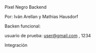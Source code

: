 Pixel Negro Backend

Por: Iván Arellan y Mathias Hausdorf

Backen funcional:

usuario de prueba: user@gmail.com , 1234

Integración
